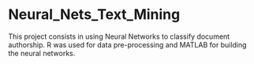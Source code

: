 # Neural_Nets_Text_Mining
This project consists in using Neural Networks to classify document authorship. R was used for data pre-processing and MATLAB for building the neural networks.
